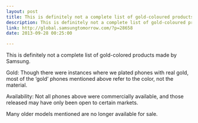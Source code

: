```yaml
---
layout: post
title: This is definitely not a complete list of gold-coloured products made by Samsung.
description: This is definitely not a complete list of gold-coloured products made by Samsung
link: http://global.samsungtomorrow.com/?p=28658
date: 2013-09-28 00:25:00

---
```



This is definitely not a complete list of gold-colored products made by Samsung.

Gold: Though there were instances where we plated phones with real gold, most of the ‘gold’ phones 
mentioned above refer to the color, not the material.

Availability: Not all phones above were commercially available, and those released may have 
only been open to certain markets.

Many older models mentioned are no longer available for sale.

